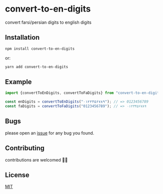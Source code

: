 # convert-to-en-digits

convert farsi/persian digits to english digits

## Installation

```bash
npm install convert-to-en-digits
```

or:

```bash
yarn add convert-to-en-digits
```

## Example

```js
import {convertToEnDigits, convertToFaDigits} from "convert-to-en-digits";

const enDigits = convertToEnDigits("۰۱۲۳۴۵۶۷۸۹"); // => 0123456789
const faDigits = convertToFaDigits("0123456789"); // => ۰۱۲۳۴۵۶۷۸۹
```

## Bugs

please open an [issue](https://github.com/imkarimkarim/convert-to-en-digits/issues) for any bug you found.

## Contributing

contributions are welcomed 🙏🏻

## License

[MIT](LICENSE)
